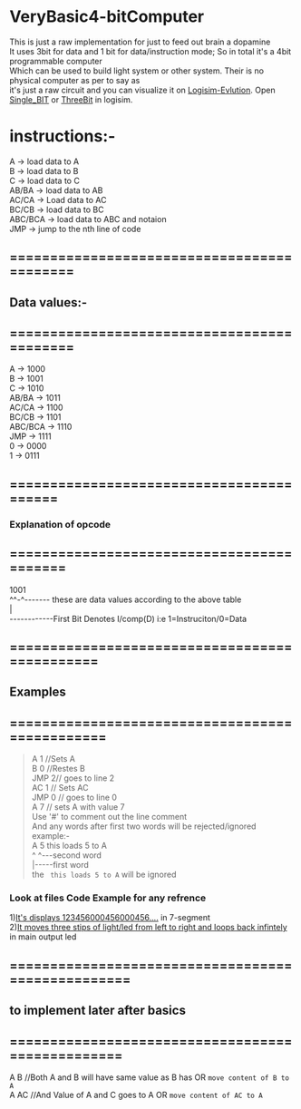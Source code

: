 # VeryBasic4-bitComputer <br>
This is just a raw implementation for just to feed out brain a dopamine <br>
It uses 3bit for data and 1 bit for data/instruction mode; So in total it's a 4bit programmable computer<br>
Which can be used to build light system or other system. Their is no physical computer as per to say as<br>
it's just a raw circuit and you can visualize it on [Logisim-Evlution](https://github.com/logisim-evolution/logisim-evolution). Open [Single_BIT](./single_bit_comp.circ) or [ThreeBit](./three_bit_comp.circ) in logisim. <br>
# instructions:- <br>
  A       -> load data to A <br>
  B       -> load data to B  <br>
  C       -> load data to C <br>
  AB/BA   -> load data to AB <br>
  AC/CA   -> Load data to AC <br>
  BC/CB   -> load data to BC <br>
  ABC/BCA -> load data to ABC and notaion <br>
  JMP     -> jump to the nth line of code <br>

## =========================================== <br>
## Data values:- <br>
## =========================================== <br>
  A       -> 1000 <br>
  B       -> 1001 <br>
  C       -> 1010 <br>
  AB/BA   -> 1011 <br>
  AC/CA   -> 1100 <br>
  BC/CB   -> 1101 <br>
  ABC/BCA -> 1110 <br>
  JMP     -> 1111 <br>
  0       -> 0000 <br>
  1       -> 0111 <br>

## =========================================
### Explanation of opcode
## ==========================================
1001 <br>
^^-^------- these are data values according to the above table <br>
| <br>
------------First Bit Denotes I/comp(D) i:e 1=Instruciton/0=Data <br>

## ==============================================
## Examples <br>
## ===============================================
> A 1 //Sets A <br>
> B 0 //Restes B <br>
> JMP 2// goes to line 2 <br>
> AC 1 // Sets AC <br>
> JMP 0 // goes to line 0 <br>
> A 7 // sets A with value 7<br>
Use '#' to comment out the line comment<br>
And any words after first two words will be rejected/ignored<br>
example:-<br>
 A 5 this loads 5 to A<br>
 ^ ^---second word<br>
 |-----first word <br>
 the ` this loads 5 to A` will be ignored<br>
### Look at files Code Example for any refrence<br>
 1)[It's displays 123456000456000456....](./assembler/light_blinker.lkc) in 7-segment<br>
 2)[It moves three stips of light/led from left to right and loops back infintely](./assembler/left_to_right_window.lkc) in main output led<br>
 
## ==================================================
## to implement later after basics <br>
## =================================================
  A B //Both A and B will have same value as B has OR `move content of B to A` <br>
  A AC //And Value of A and C goes to A OR `move content of AC to A` <br>
